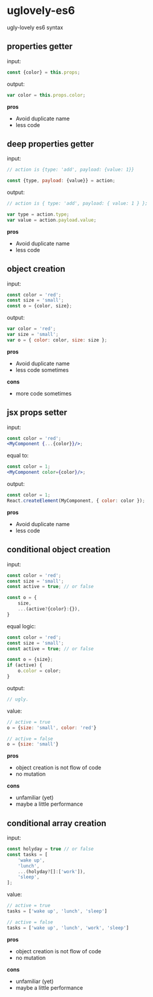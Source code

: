 # uglovely-es6
ugly-lovely es6 syntax

## properties getter

input:
```js
const {color} = this.props;
```

output:
```js
var color = this.props.color;
```

**pros**
- Avoid duplicate name
- less code


## deep properties getter

input:
```js
// action is {type: 'add', payload: {value: 1}}

const {type, payload: {value}} = action;
```

output:
```js
// action is { type: 'add', payload: { value: 1 } };

var type = action.type;
var value = action.payload.value;
```

**pros**
- Avoid duplicate name
- less code


## object creation

input:
```js
const color = 'red';
const size = 'small';
const o = {color, size};
```

output:
```js
var color = 'red';
var size = 'small';
var o = { color: color, size: size };
```

**pros**
- Avoid duplicate name
- less code sometimes

**cons**
- more code sometimes


## jsx props setter
input:
```jsx
const color = 'red';
<MyComponent {...{color}}/>;
```

equal to:
```jsx
const color = 1;
<MyComponent color={color}/>;
```

output:
```js
const color = 1;
React.createElement(MyComponent, { color: color });
```

**pros**
- Avoid duplicate name
- less code


## conditional object creation

input:
```js
const color = 'red';
const size = 'small';
const active = true; // or false

const o = {
    size,
    ...(active?{color}:{}),
}
```

equal logic:
```js
const color = 'red';
const size = 'small';
const active = true; // or false

const o = {size};
if (active) {
    o.color = color;
}
```

output:
```js
// ugly.
```

value:
```js
// active = true
o = {size: 'small', color: 'red'}

// active = false
o = {size: 'small'}
```

**pros**
- object creation is not flow of code
- no mutation

**cons**
- unfamiliar (yet)
- maybe a little performance

## conditional array creation

input:
```js
const holyday = true // or false
const tasks = [
    'wake up',
    'lunch',
    ...(holyday?[]:['work']),
    'sleep',
];
```

value:
```js
// active = true
tasks = ['wake up', 'lunch', 'sleep']

// active = false
tasks = ['wake up', 'lunch', 'work', 'sleep']
```


**pros**
- object creation is not flow of code
- no mutation

**cons**
- unfamiliar (yet)
- maybe a little performance
